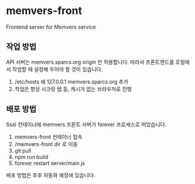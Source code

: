 # memvers-front
Frontend server for Memvers service

## 작업 방법
API 서버는 memvers.sparcs.org origin 만 허용합니다. 따라서 프론트엔드를 로컬에서 작업할 때 설정해 두어야 할 것이 있습니다.

1. /etc/hosts 에 127.0.0.1 memvers.sparcs.org 추가
2. 작업은 항상 시크릿 탭 등, 캐시가 없는 브라우저로 진행

## 배포 방법
Ssal 컨테이너에 memvers 프론트 서버가 forever 프로세스로 떠있습니다.

1. memvers-front 컨테이너 접속
2. /memvers-front dir 로 이동
3. git pull
4. npm run build
5. forever restart server/main.js

배포 방법은 추후 자동화 예정에 있습니다.
